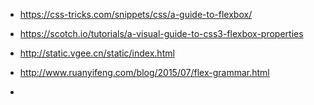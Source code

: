 - https://css-tricks.com/snippets/css/a-guide-to-flexbox/

- https://scotch.io/tutorials/a-visual-guide-to-css3-flexbox-properties

- http://static.vgee.cn/static/index.html

- http://www.ruanyifeng.com/blog/2015/07/flex-grammar.html

- 

  

